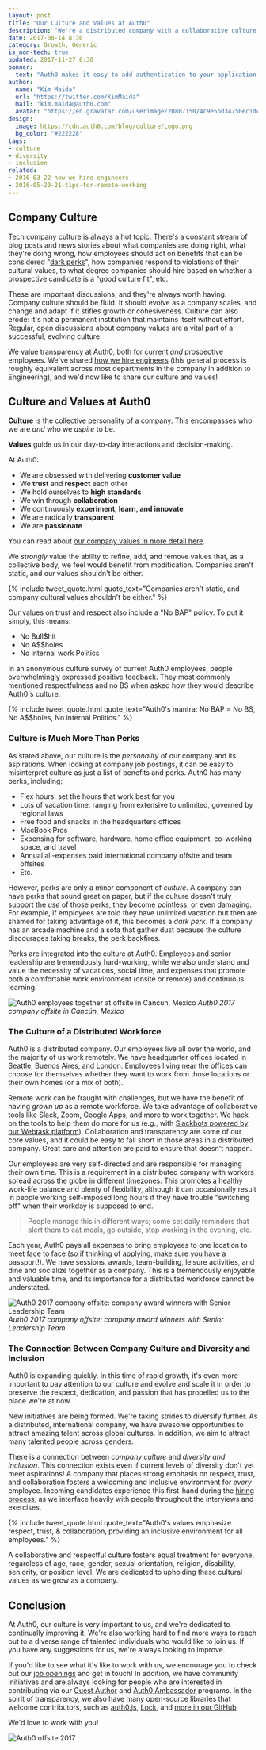 ```yaml
---
layout: post
title: "Our Culture and Values at Auth0"
description: "We're a distributed company with a collaborative culture and we're always striving to improve ourselves."
date: 2017-08-14 8:30
category: Growth, Generic
is_non-tech: true
updated: 2017-11-27 8:30
banner:
  text: "Auth0 makes it easy to add authentication to your application."
author:
  name: "Kim Maida"
  url: "https://twitter.com/KimMaida"
  mail: "kim.maida@auth0.com"
  avatar: "https://en.gravatar.com/userimage/20807150/4c9e5bd34750ec1dcedd71cb40b4a9ba.png"
design:
  image: https://cdn.auth0.com/blog/culture/Logo.png
  bg_color: "#222228"
tags:
- culture
- diversity
- inclusion
related:
- 2016-03-22-how-we-hire-engineers
- 2016-05-20-21-tips-for-remote-working
---
```


## Company Culture

Tech company culture is always a hot topic. There's a constant stream of blog posts and news stories about what companies are doing right, what they're doing wrong, how employees should act on benefits that can be considered "[dark perks](https://medium.com/@wwalser/unlimited-vacation-is-a-dark-perk-and-you-should-use-that-to-your-advantage-f30495f0df23)", how companies respond to violations of their cultural values, to what degree companies should hire based on whether a prospective candidate is a "good culture fit", etc.

These are important discussions, and they're always worth having. Company culture should be fluid. It should evolve as a company scales, and change and adapt if it stifles growth or cohesiveness. Culture can also erode: it's not a permanent institution that maintains itself without effort. Regular, open discussions about company values are a vital part of a successful, evolving culture.

We value transparency at Auth0, both for current _and_ prospective employees. We've shared [how we hire engineers](https://auth0.com/blog/how-we-hire-engineers/) (this general process is roughly equivalent across most departments in the company in addition to Engineering), and we'd now like to share our culture and values!

## Culture and Values at Auth0

**Culture** is the collective personality of a company. This encompasses who we are _and_ who we _aspire_ to be.

**Values** guide us in our day-to-day interactions and decision-making.

At Auth0:

* We are obsessed with delivering **customer value**
* We **trust** and **respect** each other
* We hold ourselves to **high standards**
* We win through **collaboration**
* We continuously **experiment, learn, and innovate**
* We are radically **transparent**
* We are **passionate**

You can read about [our company values in more detail here](https://auth0.com/careers/culture).

We _strongly_ value the ability to refine, add, and remove values that, as a collective body, we feel would benefit from modification. Companies aren't static, and our values shouldn't be either.

{% include tweet_quote.html quote_text="Companies aren't static, and company cultural values shouldn't be either." %}

Our values on trust and respect also include a "No BAP" policy. To put it simply, this means:

* No Bull$hit
* No A$$holes
* No internal work Politics

In an anonymous culture survey of current Auth0 employees, people overwhelmingly expressed positive feedback. They most commonly mentioned respectfulness and no BS when asked how they would describe Auth0's culture.

{% include tweet_quote.html quote_text="Auth0's mantra: No BAP = No BS, No A$$holes, No internal Politics." %}

### Culture is Much More Than Perks

As stated above, our culture is the _personality_ of our company and its aspirations. When looking at company job postings, it can be easy to misinterpret culture as just a list of benefits and perks. Auth0 has many perks, including:

* Flex hours: set the hours that work best for you
* Lots of vacation time: ranging from extensive to unlimited, governed by regional laws
* Free food and snacks in the headquarters offices
* MacBook Pros
* Expensing for software, hardware, home office equipment, co-working space, and travel
* Annual all-expenses paid international company offsite and team offsites
* Etc.

However, perks are only a minor component of _culture_. A company can have perks that sound great on paper, but if the culture doesn't truly support the _use_ of those perks, they become pointless, or even damaging. For example, if employees are told they have unlimited vacation but then are shamed for taking advantage of it, this becomes a _dark perk_. If a company has an arcade machine and a sofa that gather dust because the culture discourages taking breaks, the perk backfires.

Perks are integrated into the culture at Auth0. Employees and senior leadership are tremendously hard-working, while we also understand and value the necessity of vacations, social time, and expenses that promote both a comfortable work environment (onsite or remote) and continuous learning.

![Auth0 employees together at offsite in Cancun, Mexico](https://cdn.auth0.com/blog/culture/logo-assemble.gif)
_Auth0 2017 company offsite in Cancún, Mexico_

### The Culture of a Distributed Workforce

Auth0 is a distributed company. Our employees live all over the world, and the majority of us work remotely. We have headquarter offices located in Seattle, Buenos Aires, and London. Employees living near the offices can choose for themselves whether they want to work from those locations or their own homes (or a mix of both).

Remote work can be fraught with challenges, but we have the benefit of having _grown up_ as a remote workforce. We take advantage of collaborative tools like Slack, Zoom, Google Apps, and more to work together. We hack on the tools to help them do more for us (e.g., with [Slackbots powered by our Webtask platform](https://auth0.com/blog/build-a-serverless-slack-bot-with-webtask/)). Collaboration and transparency are some of our core values, and it could be easy to fall short in those areas in a distributed company. Great care and attention are paid to ensure that doesn't happen.

Our employees are very self-directed and are responsible for managing their own time. This is a requirement in a distributed company with workers spread across the globe in different timezones. This promotes a healthy work-life balance and plenty of flexibility, although it can occasionally result in people working self-imposed long hours if they have trouble "switching off" when their workday is supposed to end.

> People manage this in different ways; some set daily reminders that alert them to eat meals, go outside, stop working in the evening, etc.

Each year, Auth0 pays all expenses to bring employees to one location to meet face to face (so if thinking of applying, make sure you have a passport!). We have sessions, awards, team-building, leisure activities, and dine and socialize together as a company. This is a tremendously enjoyable and valuable time, and its importance for a distributed workforce cannot be understated.

![Auth0 2017 company offsite: company award winners with Senior Leadership Team](https://cdn.auth0.com/blog/culture/authziros-2017.jpg)
_Auth0 2017 company offsite: company award winners with Senior Leadership Team_

### The Connection Between Company Culture and Diversity and Inclusion

Auth0 is expanding quickly. In this time of rapid growth, it's even more important to pay attention to our culture and evolve and scale it in order to preserve the respect, dedication, and passion that has propelled us to the place we're at now.

New initiatives are being formed. We're taking strides to diversify further. As a distributed, international company, we have awesome opportunities to attract amazing talent across global cultures. In addition, we aim to attract many talented people across genders.

There is a connection between _company culture_ and _diversity and inclusion_. This connection exists even if current levels of diversity don't yet meet aspirations! A company that places strong emphasis on respect, trust, and collaboration fosters a welcoming and inclusive environment for _every_ employee. Incoming candidates experience this first-hand during the [hiring process](https://auth0.com/blog/how-we-hire-engineers/), as we interface heavily with people throughout the interviews and exercises.

{% include tweet_quote.html quote_text="Auth0's values emphasize respect, trust, & collaboration, providing an inclusive environment for all employees." %}

A collaborative and respectful culture fosters equal treatment for everyone, regardless of age, race, gender, sexual orientation, religion, disability, seniority, or position level. We are dedicated to upholding these cultural values as we grow as a company.

## Conclusion

At Auth0, our culture is very important to us, and we're dedicated to continually improving it. We're also working hard to find more ways to reach out to a diverse range of talented individuals who would like to join us. If you have any suggestions for us, we're always looking to improve.

If you'd like to see what it's like to work with us, we encourage you to check out our [job openings](https://auth0.com/careers) and get in touch! In addition, we have community initiatives and are always looking for people who are interested in contributing via our [Guest Author](https://auth0.com/guest-authors) and [Auth0 Ambassador](https://auth0.com/ambassador-program) programs. In the spirit of transparency, we also have many open-source libraries that welcome contributors, such as [auth0.js](https://github.com/auth0/auth0.js), [Lock](https://github.com/auth0/lock), and [more in our GitHub](https://github.com/auth0). 

We'd love to work with you!

![Auth0 offsite 2017](https://cdn.auth0.com/blog/culture/offsite.jpg)
